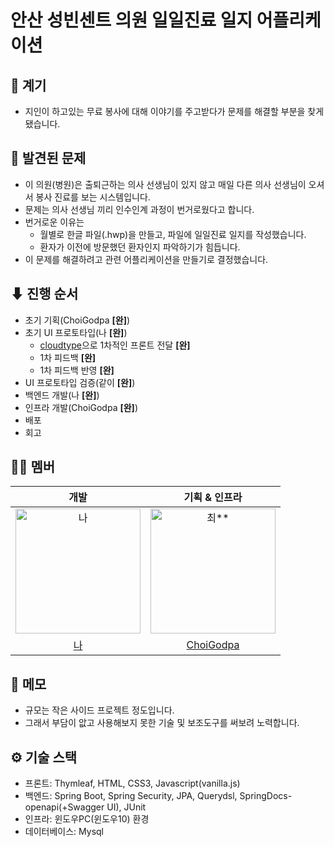 # 안산 성빈센트 의원 일일진료 일지 어플리케이션

## 💬 계기
- 지인이 하고있는 무료 봉사에 대해 이야기를 주고받다가 문제를 해결할 부분을 찾게 됐습니다.

## 🤔 발견된 문제
* 이 의원(병원)은 출퇴근하는 의사 선생님이 있지 않고 매일 다른 의사 선생님이 오셔서 봉사 진료를 보는 시스템입니다.
* 문제는 의사 선생님 끼리 인수인계 과정이 번거로웠다고 합니다.
* 번거로운 이유는 
  * 월별로 한글 파일(.hwp)을 만들고, 파일에 일일진료 일지를 작성했습니다.
  * 환자가 이전에 방문했던 환자인지 파악하기가 힘듭니다.
* 이 문제를 해결하려고 관련 어플리케이션을 만들기로 결정했습니다.

## ⬇ 진행 순서
* 초기 기획(ChoiGodpa **[완]**)
* 초기 UI 프로토타입(나 **[완]**)
  * [cloudtype](https://cloudtype.io/)으로 1차적인 프론트 전달 **[완]**
  * 1차 피드백 **[완]**
  * 1차 피드백 반영 **[완]**
* UI 프로토타입 검증(같이 **[완]**)
* 백엔드 개발(나 **[완]**)
* 인프라 개발(ChoiGodpa **[완]**)
* 배포
* 회고



## 🙌🏻 멤버
|                                          개발                                           |                                                                   기획 & 인프라                                                                    |
|:-------------------------------------------------------------------------------------:|:---------------------------------------------------------------------------------------------------------------------------------------------:|
| <img src="https://avatars.githubusercontent.com/u/18659603?v=4" width=200px alt="나"/> |                           <img src="https://avatars.githubusercontent.com/u/65863017?v=4" width="200px" alt="최**"/>                           |
|                            [나](https://github.com/Eechul)                             |                                      [ChoiGodpa](https://github.com/ChoiGodpa)                                       |          


## 📝 메모
- 규모는 작은 사이드 프로젝트 정도입니다. 
- 그래서 부담이 앖고 사용해보지 못한 기술 및 보조도구를 써보려 노력합니다.

## ⚙️ 기술 스택
- 프론트: Thymleaf, HTML, CSS3, Javascript(vanilla.js)
- 백엔드: Spring Boot, Spring Security, JPA, Querydsl, SpringDocs-openapi(+Swagger UI), JUnit
- 인프라: 윈도우PC(윈도우10) 환경
- 데이터베이스: Mysql






